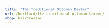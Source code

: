 ```yaml
---
title: "The Traditional Ottoman Barber"
url: /hertford/the-traditional-ottoman-barber/
shop: hairdresser
---
```

